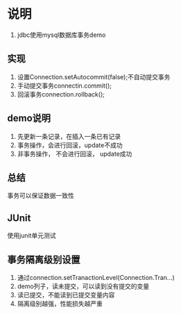 # 说明
1. jdbc使用mysql数据库事务demo
## 实现
1. 设置Connection.setAutocommit(false);不自动提交事务    
2. 手动提交事务connectin.commit();   
3. 回滚事务connection.rollback();   
## demo说明
1. 先更新一条记录，在插入一条已有记录  
2. 事务操作，会进行回滚，update不成功  
3. 非事务操作， 不会进行回滚， update成功
## 总结
事务可以保证数据一致性
## JUnit
使用junit单元测试
## 事务隔离级别设置
1. 通过connection.setTranactionLevel(Connection.Tran...)  
2. demo列子，读未提交，可以读到没有提交的变量  
3. 读已提交，不能读到已提交变量内容  
4. 隔离级别越强，性能损失越严重
